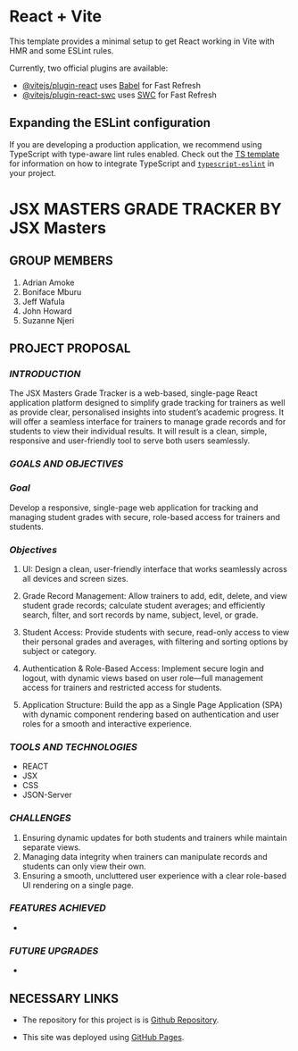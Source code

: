 # React + Vite

This template provides a minimal setup to get React working in Vite with HMR and some ESLint rules.

Currently, two official plugins are available:

- [@vitejs/plugin-react](https://github.com/vitejs/vite-plugin-react/blob/main/packages/plugin-react) uses [Babel](https://babeljs.io/) for Fast Refresh
- [@vitejs/plugin-react-swc](https://github.com/vitejs/vite-plugin-react/blob/main/packages/plugin-react-swc) uses [SWC](https://swc.rs/) for Fast Refresh

## Expanding the ESLint configuration

If you are developing a production application, we recommend using TypeScript with type-aware lint rules enabled. Check out the [TS template](https://github.com/vitejs/vite/tree/main/packages/create-vite/template-react-ts) for information on how to integrate TypeScript and [`typescript-eslint`](https://typescript-eslint.io) in your project.



# **JSX MASTERS GRADE TRACKER BY JSX Masters**

## **GROUP MEMBERS**
1. Adrian Amoke
2. Boniface Mburu
3. Jeff Wafula
4. John Howard
5. Suzanne Njeri

## **PROJECT PROPOSAL**
### ***INTRODUCTION***
The JSX Masters Grade Tracker is a web-based, single-page React application platform designed to
simplify grade tracking for trainers as well as provide clear, personalised insights into student’s
academic progress. It will offer a seamless interface for trainers to manage grade records and for
students to view their individual results. It will result is a clean, simple, responsive and user-friendly
tool to serve both users seamlessly.

### ***GOALS AND OBJECTIVES***
### *Goal*
Develop a responsive, single-page web application for tracking and managing student grades with secure, role-based access for trainers and students.


### *Objectives*
1. UI: Design a clean, user-friendly interface that works seamlessly across all devices and screen sizes.

2. Grade Record Management: Allow trainers to add, edit, delete, and view student grade records; calculate student averages; and efficiently search, filter, and sort records by name, subject, level, or grade.

3. Student Access: Provide students with secure, read-only access to view their personal grades and averages, with filtering and sorting options by subject or category.

4. Authentication & Role-Based Access: Implement secure login and logout, with dynamic views based on user role—full management access for trainers and restricted access for students.

5. Application Structure: Build the app as a Single Page Application (SPA) with dynamic component rendering based on authentication and user roles for a smooth and interactive experience.

### ***TOOLS AND TECHNOLOGIES***
+ REACT
+ JSX
+ CSS
+ JSON-Server

### ***CHALLENGES***
1. Ensuring dynamic updates for both students and trainers while maintain separate views.
2. Managing data integrity when trainers can manipulate records and students can only view
their own.
3. Ensuring a smooth, uncluttered user experience with a clear role-based UI rendering on a
single page.

### ***FEATURES ACHIEVED***
- 

### ***FUTURE UPGRADES***
-

## **NECESSARY LINKS**
- The repository for this project is is [Github Repository](https://).

- This site was deployed using [GitHub Pages](https://).